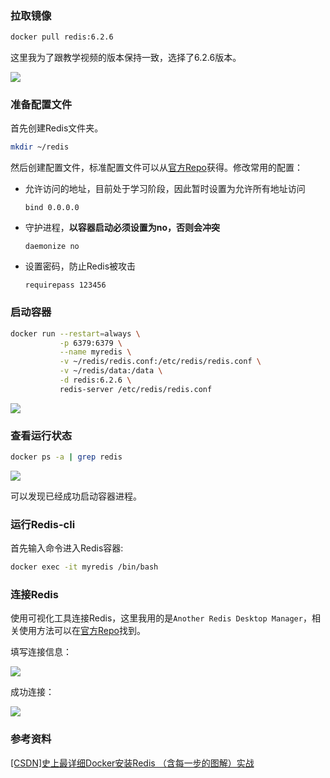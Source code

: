 ### 拉取镜像
```sh
docker pull redis:6.2.6
```

这里我为了跟教学视频的版本保持一致，选择了6.2.6版本。

![](https://s2.loli.net/2022/06/15/u458vO1ZGTLp3Fr.png)

### 准备配置文件
首先创建Redis文件夹。
```sh
mkdir ~/redis
```
然后创建配置文件，标准配置文件可以从[官方Repo](https://github.com/redis/redis/blob/unstable/redis.conf)获得。修改常用的配置：

- 允许访问的地址，目前处于学习阶段，因此暂时设置为允许所有地址访问
    ```properties
    bind 0.0.0.0 
    ```
- 守护进程，**以容器启动必须设置为no，否则会冲突**
    ```properties
    daemonize no 
    ```
- 设置密码，防止Redis被攻击
    ```properties
    requirepass 123456
    ```

### 启动容器
```sh
docker run --restart=always \
           -p 6379:6379 \
           --name myredis \
           -v ~/redis/redis.conf:/etc/redis/redis.conf \
           -v ~/redis/data:/data \
           -d redis:6.2.6 \
           redis-server /etc/redis/redis.conf
```
![](https://s2.loli.net/2022/06/15/nFrVgLhNoMwOQ23.png)

### 查看运行状态
```sh
docker ps -a | grep redis
```
![](https://s2.loli.net/2022/06/15/mr1pDs7eNBXfoil.png)

可以发现已经成功启动容器进程。

### 运行Redis-cli
首先输入命令进入Redis容器:
```sh
docker exec -it myredis /bin/bash
```

### 连接Redis
使用可视化工具连接Redis，这里我用的是`Another Redis Desktop Manager`，相关使用方法可以在[官方Repo](https://github.com/qishibo/AnotherRedisDesktopManager)找到。

填写连接信息：

![](https://s2.loli.net/2022/06/15/SA2579NlPhWBrmf.png)

成功连接：

![](https://s2.loli.net/2022/06/15/ODI5FTbazEVBsAU.png)

### 参考资料
[[CSDN]史上最详细Docker安装Redis （含每一步的图解）实战](https://blog.csdn.net/weixin_45821811/article/details/116211724)
